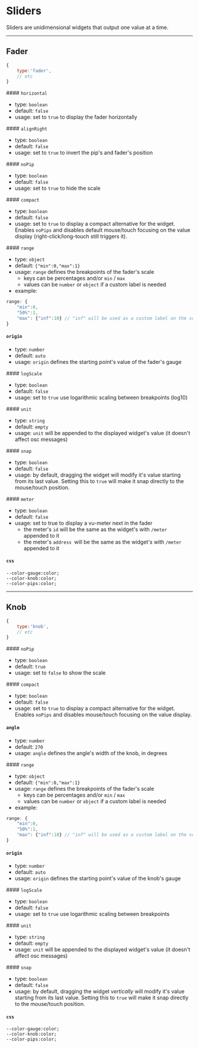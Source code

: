 # Sliders

Sliders are unidimensional widgets that output one value at a time.


----

## Fader
```js
{
    type:'fader',
    // etc
}
```

#### `horizontal`
- type: `boolean`
- default: `false`
- usage: set to `true` to display the fader horizontally

#### `alignRight`
- type: `boolean`
- default: `false`
- usage: set to `true` to invert the pip's and fader's position

#### `noPip`
- type: `boolean`
- default: `false`
- usage: set to `true` to hide the scale

#### `compact`
- type: `boolean`
- default: `false`
- usage: set to `true` to display a compact alternative for the widget. Enables `noPips` and disables default mouse/touch focusing on the value display (right-click/long-touch still triggers it).


#### `range`
- type: `object`
- default: `{"min":0,"max":1}`
- usage: `range` defines the breakpoints of the fader's scale
    - keys can be percentages and/or `min` / `max`
    - values can be `number` or `object` if a custom label is needed
- example:
```js
range: {
    "min":0,
    "50%":1,        
    "max": {"inf":10} // "inf" will be used as a custom label on the scale
}
```

#### `origin`
- type: `number`
- default: `auto`
- usage: `origin` defines the starting point's value of the fader's gauge

#### `logScale`
- type: `boolean`
- default: `false`
- usage: set to `true` use logarithmic scaling between breakpoints (log10)


#### `unit`
- type: `string`
- default: `empty`
- usage: `unit` will be appended to the displayed widget's value (it doesn't affect osc messages)


#### `snap`
- type: `boolean`
- default: `false`
- usage: by default, dragging the widget will modify it's value starting from its last value. Setting this to `true` will make it snap directly to the mouse/touch position.


#### `meter`
- type: `boolean`
- default: `false`
- usage: set to true to display a vu-meter next in the fader
    - the meter's `id` will be the same as the widget's with `/meter` appended to it
    - the meter's `address `will be the same as the widget's with `/meter` appended to it


#### `css`
```
--color-gauge:color;
--color-knob:color;
--color-pips:color;
```

----

## Knob

```js
{
    type:'knob',
    // etc
}
```


#### `noPip`
- type: `boolean`
- default: `true`
- usage: set to `false` to show the scale

#### `compact`
- type: `boolean`
- default: `false`
- usage: set to `true` to display a compact alternative for the widget. Enables `noPips` and disables mouse/touch focusing on the value display.

#### `angle`
- type: `number`
- default: `270`
- usage: `angle` defines the angle's width of the knob, in degrees

#### `range`
- type: `object`
- default: `{"min":0,"max":1}`
- usage: `range` defines the breakpoints of the fader's scale
    - keys can be percentages and/or `min` / `max`
    - values can be `number` or `object` if a custom label is needed
- example:
```js
range: {
    "min":0,
    "50%":1,        
    "max": {"inf":10} // "inf" will be used as a custom label on the scale
}
```

#### `origin`
- type: `number`
- default: `auto`
- usage: `origin` defines the starting point's value of the knob's gauge

#### `logScale`
- type: `boolean`
- default: `false`
- usage: set to `true` use logarithmic scaling between breakpoints


#### `unit`
- type: `string`
- default: `empty`
- usage: `unit` will be appended to the displayed widget's value (it doesn't affect osc messages)


#### `snap`
- type: `boolean`
- default: `false`
- usage: by default, dragging the widget *vertically* will modify it's value starting from its last value. Setting this to `true` will make it snap directly to the mouse/touch position.

#### `css`
```
--color-gauge:color;
--color-knob:color;
--color-pips:color;
```
